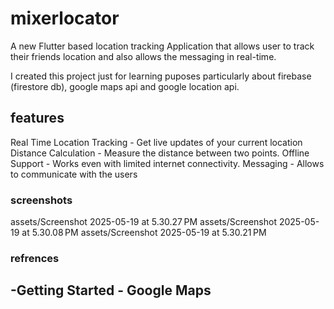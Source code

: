 # mixerlocator

A new Flutter based location tracking Application that allows user to track their friends location and also allows the messaging in real-time.

I created this project just for learning puposes particularly about firebase (firestore db), google maps api and google location api.

## features
Real Time Location Tracking - Get live updates of your current location 
Distance Calculation - Measure the distance between two points.
Offline Support - Works even with limited internet connectivity.
Messaging - Allows to communicate with the users 


### screenshots

assets/Screenshot 2025-05-19 at 5.30.27 PM
assets/Screenshot 2025-05-19 at 5.30.08 PM
assets/Screenshot 2025-05-19 at 5.30.21 PM


### refrences

-Getting Started - Google Maps
-

